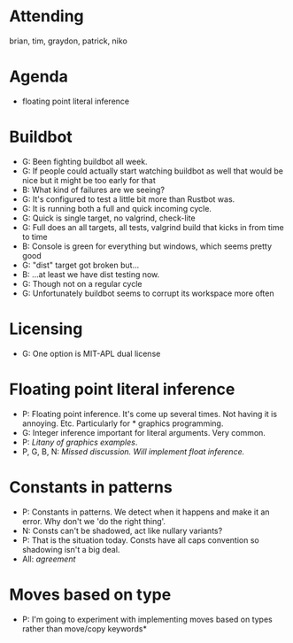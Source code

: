 # Attending

brian, tim, graydon, patrick, niko

# Agenda

- floating point literal inference

# Buildbot

* G: Been fighting buildbot all week.  
* G: If people could actually start watching buildbot as well that would be nice but it might be too early for that
* B: What kind of failures are we seeing?
* G: It's configured to test a little bit more than Rustbot was.
* G: It is running both a full and quick incoming cycle.
* G: Quick is single target, no valgrind, check-lite
* G: Full does an all targets, all tests, valgrind build that kicks in from time to time
* B: Console is green for everything but windows, which seems pretty good
* G: "dist" target got broken but...
* B: ...at least we have dist testing now.
* G: Though not on a regular cycle
* G: Unfortunately buildbot seems to corrupt its workspace more often

# Licensing

* G: One option is MIT-APL dual license

# Floating point literal inference

* P: Floating point inference. It's come up several times. Not having it is annoying. Etc. Particularly for * graphics programming.
* G: Integer inference important for literal arguments. Very common.
* P: *Litany of graphics examples*.
* P, G, B, N: *Missed discussion. Will implement float inference.*

# Constants in patterns

* P: Constants in patterns. We detect when it happens and make it an error. Why don't we 'do the right thing'.
* N: Consts can't be shadowed, act like nullary variants?
* P: That is the situation today. Consts have all caps convention so shadowing isn't a big deal.
* All: *agreement*

# Moves based on type

* P: I'm going to experiment with implementing moves based on types rather than move/copy keywords* 